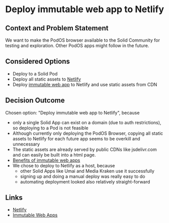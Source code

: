 # Deploy immutable web app to Netlify

## Context and Problem Statement

We want to make the PodOS browser available to the Solid Community for testing
and exploration. Other PodOS apps might follow in the future.

## Considered Options

- Deploy to a Solid Pod
- Deploy all static assets to [Netlify](https://netlify.app)
- Deploy
  [immutable web app](https://github.com/ImmutableWebApps/immutablewebapps.github.io)
  to Netlify and use static assets from CDN

## Decision Outcome

Chosen option: "Deploy immutable web app to Netlify", because

- only a single Solid App can exist on a domain (due to auth
  restrictions), so deploying to a Pod is not feasible
- Although currently only deploying the PodOS Browser, copying all static assets
  to Netlify for each future app seems to be overkill and unnecessary
- The static assets are already served by public CDNs like jsdelivr.com and can
  easily be built into a html page.
- [Benefits of immutable web apps](https://github.com/ImmutableWebApps/immutablewebapps.github.io#-benefits)
- We chose to deploy to Netlify as a host, because
  - other Solid Apps like Umai and Media Kraken use it successfully
  - signing up and doing a manual deploy was really easy to do
  - automating deployment looked also relatively straight-forward

## Links

 - [Netlify](https://netlify.app)
 - [Immutable Web Apps](https://github.com/ImmutableWebApps/immutablewebapps.github.io)
